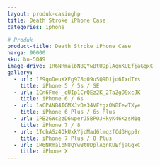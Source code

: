 ```yaml
---
layout: produk-casinghp
title: Death Stroke iPhone Case
categories: iphone

# Produk
product-title: Death Stroke iPhone Case
harga: 90000
sku: hn-5049
image-drive: 1R6NRmalbN8QYwBtUDplAqnKUEfjaGgxC
gallery:
  - url: 1F9qoDeuXXFg978q09uSQ9D1jo6IxdTYs
    title: iPhone 5 / 5s / SE
  - url: 1Cn6Fme-_qUIp1CrQEz2K_2TaZgO9xcJK
    title: iPhone 6 / 6s
  - url: 1aCPANB4IGMXJvDa34VFtgzOWBFewTXye
    title: iPhone 6 Plus / 6s Plus
  - url: 1PB2GWc2zD6wperJ5BPOJHkyK46KzsM1q
    title: iPhone 7 / 8
  - url: 1TchASz4QkUxkYjcMad6lmqzfCd3Hgp9r
    title: iPhone 7 Plus / 8 Plus
  - url: 1R6NRmalbN8QYwBtUDplAqnKUEfjaGgxC
    title: iPhone X
---
```

